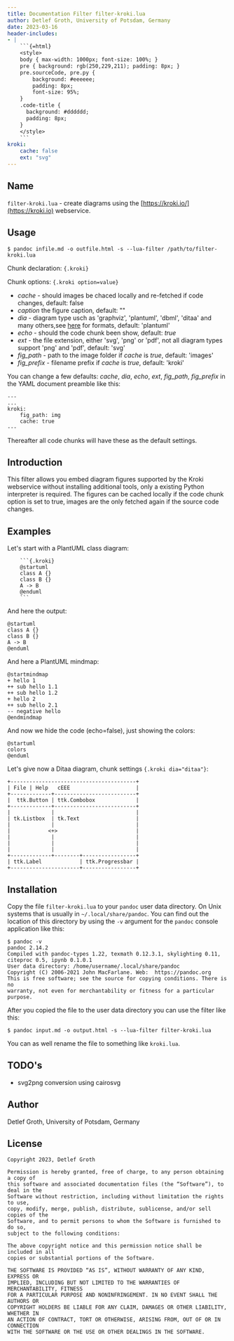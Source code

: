 ```yaml
---
title: Documentation Filter filter-kroki.lua 
author: Detlef Groth, University of Potsdam, Germany
date: 2023-03-16
header-includes: 
- | 
    ```{=html}
    <style>
    body { max-width: 1000px; font-size: 100%; }
    pre { background: rgb(250,229,211); padding: 8px; }
    pre.sourceCode, pre.py { 
        background: #eeeeee; 
        padding: 8px;
        font-size: 95%;
    }
    .code-title {
      background: #dddddd;
      padding: 8px;
    } 
    </style>
    ```
kroki:
    cache: false
    ext: "svg"
---
```


## Name

`filter-kroki.lua` - create diagrams using the [https://kroki.io/](https://kroki.io) 
webservice.

## Usage

```
$ pandoc infile.md -o outfile.html -s --lua-filter /path/to/filter-kroki.lua
```

Chunk declaration: `{.kroki}`

Chunk options: `{.kroki option=value}`

- _cache_ - should images be chaced locally and re-fetched if code changes, default: false
- _caption_ the figure caption, default: ""
- _dia_ - diagram type usch as 'graphviz', 'plantuml', 'dbml', 'ditaa' and many
  others,see [here](https://kroki.io/#support) for formats, default: 'plantuml'  
- _echo_ - should the code chunk been show, default: _true_
- _ext_ - the file extension, either 'svg', 'png' or 'pdf', not all diagram types
  support 'png' and 'pdf', default: 'svg'
- *fig_path* - path to the image folder if _cache_ is _true_, default: 'images'
- *fig_prefix* - filename prefix if _cache_ is _true_, default: 'kroki'

You can change a few defaults: _cache_, _dia_, _echo_, _ext_, *fig_path*, *fig_prefix* in the YAML document preamble like this:

```
---
...
kroki:
    fig_path: img
    cache: true
---
```

Thereafter all code chunks will have these as the default settings.
## Introduction

This filter allows you embed diagram figures supported by the Kroki webservice
without installing additional tools, only a existing Python interpreter is
required. The figures can be cached locally if the code chunk option is set to
true, images are the only fetched again if the source code changes.

## Examples

Let's start with a PlantUML class diagram:

```
    ```{.kroki}
    @startuml
    class A {}
    class B {}
    A -> B
    @enduml
    ``` 
```

And here the output:

```{.kroki}
@startuml
class A {}
class B {}
A -> B
@enduml
```

And here a PlantUML mindmap:

```{.kroki}
@startmindmap
+ hello 1
++ sub hello 1.1
++ sub hello 1.2
+ hello 2
++ sub hello 2.1
-- negative hello
@endmindmap
```

And now we hide the code (echo=false), just showing the colors:


```{.kroki echo=false}
@startuml
colors
@enduml
```
Let's give now a Ditaa diagram, chunk settings `{.kroki dia="ditaa"}`:

```{.kroki dia="ditaa"}
+----------------------------------------+
| File | Help   cEEE                     |
+-------------+--------------------------+
|  ttk.Button | ttk.Combobox             |
+-------------+--------------------------+
|             |                          |
| tk.Listbox  | tk.Text                  |
|             |                          |
|            <+>                         |
|             |                          |
|             |                          |
|             |                          |
+-------------+--------+-----------------+
| ttk.Label            | ttk.Progressbar |
+----------------------+-----------------+
```

## Installation

Copy the file `filter-kroki.lua` to your `pandoc` user data directory. On Unix
systems that is usually in `~/.local/share/pandoc`. You can find out the location
of this directory by using the `-v` argument for the `pandoc` console application
like this:
 

```{style="background: white;"}
$ pandoc -v
pandoc 2.14.2
Compiled with pandoc-types 1.22, texmath 0.12.3.1, skylighting 0.11,
citeproc 0.5, ipynb 0.1.0.1
User data directory: /home/username/.local/share/pandoc
Copyright (C) 2006-2021 John MacFarlane. Web:  https://pandoc.org
This is free software; see the source for copying conditions. There is no
warranty, not even for merchantability or fitness for a particular purpose.
```

After you copied the file to the user data directory you can use the filter like
this:

```{style="background: white;"}
$ pandoc input.md -o output.html -s --lua-filter filter-kroki.lua
```

You can as well rename the file to something like `kroki.lua`.

## TODO's

- svg2png conversion using cairosvg

## Author

Detlef Groth, University of Potsdam, Germany

## License

```{style="background: white;"}
Copyright 2023, Detlef Groth

Permission is hereby granted, free of charge, to any person obtaining a copy of
this software and associated documentation files (the “Software”), to deal in the
Software without restriction, including without limitation the rights to use,
copy, modify, merge, publish, distribute, sublicense, and/or sell copies of the
Software, and to permit persons to whom the Software is furnished to do so,
subject to the following conditions:

The above copyright notice and this permission notice shall be included in all
copies or substantial portions of the Software.

THE SOFTWARE IS PROVIDED “AS IS”, WITHOUT WARRANTY OF ANY KIND, EXPRESS OR
IMPLIED, INCLUDING BUT NOT LIMITED TO THE WARRANTIES OF MERCHANTABILITY, FITNESS
FOR A PARTICULAR PURPOSE AND NONINFRINGEMENT. IN NO EVENT SHALL THE AUTHORS OR
COPYRIGHT HOLDERS BE LIABLE FOR ANY CLAIM, DAMAGES OR OTHER LIABILITY, WHETHER IN
AN ACTION OF CONTRACT, TORT OR OTHERWISE, ARISING FROM, OUT OF OR IN CONNECTION
WITH THE SOFTWARE OR THE USE OR OTHER DEALINGS IN THE SOFTWARE.
```

